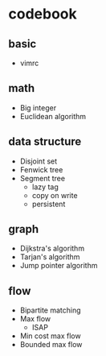 # codebook

## basic

- vimrc

## math

- Big integer
- Euclidean algorithm

## data structure

- Disjoint set
- Fenwick tree
- Segment tree
  - lazy tag
  - copy on write
  - persistent

## graph

- Dijkstra's algorithm
- Tarjan's algorithm
- Jump pointer algorithm

## flow

- Bipartite matching
- Max flow
  - ISAP
- Min cost max flow
- Bounded max flow
